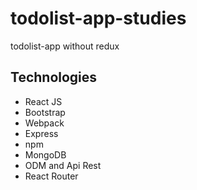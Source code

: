 # todolist-app-studies

todolist-app without redux

## Technologies

+ React JS
+ Bootstrap
+ Webpack
+ Express
+ npm
+ MongoDB
+ ODM and Api Rest
+ React Router
